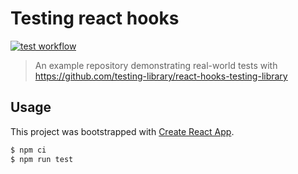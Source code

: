 # Testing react hooks

[![test workflow](https://github.com/xiwcx/testing-react-hooks/actions/workflows/test.yml/badge.svg)][test-action-link]

> An example repository demonstrating real-world tests with https://github.com/testing-library/react-hooks-testing-library

## Usage

This project was bootstrapped with [Create React App](https://github.com/facebook/create-react-app).

```sh
$ npm ci
$ npm run test
```

[test-action-link]: https://github.com/xiwcx/testing-react-hooks/actions/workflows/test.yml
